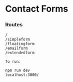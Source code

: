 # Contact Forms

### Routes

```
/
/simpleform
/floatingform
/emailform
/extendedform

To run:

npm run dev
localhost:3000/
```